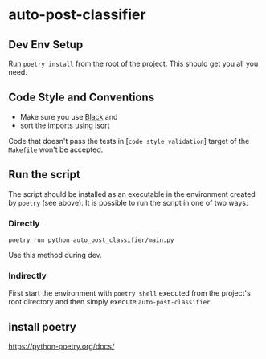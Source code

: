 # auto-post-classifier

## Dev Env Setup

Run `poetry install` from the root of the project.
This should get you all you need.

## Code Style and Conventions

- Make sure you use [Black](https://black.readthedocs.io/en/stable/) and
- sort the imports using [isort](https://pycqa.github.io/isort/)

Code that doesn't pass the tests in [`code_style_validation`] target of the `Makefile` won't be accepted.

## Run the script

The script should be installed as an executable in the environment created by `poetry` (see above).
It is possible to run the script in one of two ways:

### Directly

```
poetry run python auto_post_classifier/main.py
```

Use this method during dev.

### Indirectly

First start the environment with `poetry shell` executed from the project's root directory and then simply execute `auto-post-classifier`

## install poetry

https://python-poetry.org/docs/
